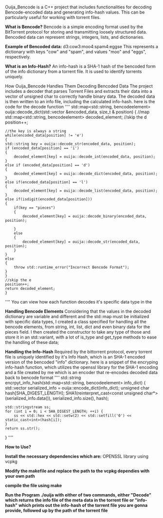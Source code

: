 Ouija_Bencode is a C++ project that includes functionalities for decoding Bencode-encoded data and generating info-hash values. This can be particularly useful for working with torrent files.

**What is Bencode?**
Bencode is a simple encoding format used by the BitTorrent protocol for storing and transmitting loosely structured data. Bencoded data can represent strings, integers, lists, and dictionaries.

**Example of Bencoded data:**
d3:cow3:moo4:spam4:eggse
This represents a dictionary with keys "cow" and "spam", and values "moo" and "eggs", respectively.

**What is an Info-Hash?**
An info-hash is a SHA-1 hash of the bencoded form of the info dictionary from a torrent file. It is used to identify torrents uniquely.

How Ouija_Bencode Handles Them
Decoding Bencoded Data
The project includes a decoder that parses Torrent Files and extracts their data into a vector of unsigned char to correctly handle binary data. The decoded data is then written to an info file, including the calculated info-hash.
here is the code for the decode function 
''''
      std::map<std::string, bencodeelement> ouija::decode_dict(std::vector<unsigned char> &encoded_data, size_t & position)
{
    //map
    std::map<std::string, bencodeelement> decoded_element;
    //skip the d
    position++;

    //the key is always a string
    while(encoded_data[position] != 'e')
    {
    std::string key = ouija::decode_str(encoded_data, position);
    if (encoded_data[position] == 'i')
    {
        decoded_element[key] = ouija::decode_int(encoded_data, position);
    }
    else if (encoded_data[position] == 'd')
    {
        decoded_element[key] = ouija::decode_dict(encoded_data, position);
    }
    else if(encoded_data[position] == 'l')
    {
        decoded_element[key] = ouija::decode_list(encoded_data, position);
    }
    else if(isdigit(encoded_data[position]))
    {
        if(key == "pieces")
        {
            decoded_element[key] = ouija::decode_binary(encoded_data, position);
            
        }
        else
        {
            decoded_element[key] = ouija::decode_str(encoded_data, position);
        }
    }
    else
    {
        throw std::runtime_error("Incorrect Bencode Format");
    }
    }
    //skip the e
    position++;
    return decoded_element;
    }
''''
You can view how each function decodes it's specific data type in the 

**Handling Bencode Elements**
Considering that the values in the decoded dictionary are variable and different and the std::map must be initialized with specific data types, 
I created a class specified for handling all the bencode elements, from string, int, list, dict and even binary data for the pieces field. I then created the constructor to take any type of those and store it in an std::variant, with a lot of is_type and get_type methods to ease the handling of these data;

**Handling the Info-Hash**
Required by the bittorrent protocol, every torrent file is uniquely identified by it's Info Hash, which is an SHA-1 encoded version of the bencoded "info" dictionary. 
here is a snippet of the encryping info-hash function, which utilizes the openssl library for the SHA-1 encoding and a file created by me which is an encoder that re-encodes decoded data back to bencode format
''''
      std::string encrpyt_info_hash(std::map<std::string, bencodeelement> info_dict)
{
    std::vector <unsigned char> serialized_info = ouija::encode_dict(info_dict);
    unsigned char hash[SHA_DIGEST_LENGTH];
    SHA1(reinterpret_cast<const unsigned char*>(serialized_info.data()), serialized_info.size(), hash);
    
    std::stringstream ss;
    for (int i = 0; i < SHA_DIGEST_LENGTH; ++i) {
        ss << std::hex << std::setw(2) << std::setfill('0') << static_cast<int>(hash[i]);
    }
    return ss.str();
}
''''

**How to Use?**

**Install the necessary dependencies which are:**
OPENSSL library using vcpkg 

**Modify the makefile and replace the path to the vcpkg dependies with your own path**

**compile the file using make**

**Run the Program ./ouija with either of two commands, either "Decode" which returns the info file of the meta data in the torrent file or "info-hash" which prints out the info-hash of the torrent file you are gonna provide, followed up by the path of the torrent file**

